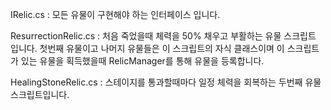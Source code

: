 IRelic.cs : 모든 유물이 구현해야 하는 인터페이스 입니다.

ResurrectionRelic.cs : 처음 죽었을때 체력을 50% 채우고 부활하는 유물 스크립트 입니다. 
첫번째 유물이고 나머지 유물들은 이 스크립트의 자식 클래스이며 이 스크립트가 있는 유물을 획득했을때
RelicManager를 통해 유물을 등록합니다.

HealingStoneRelic.cs : 스테이지를 통과할때마다 일정 체력을 회복하는 두번째 유물 스크립트입니다.